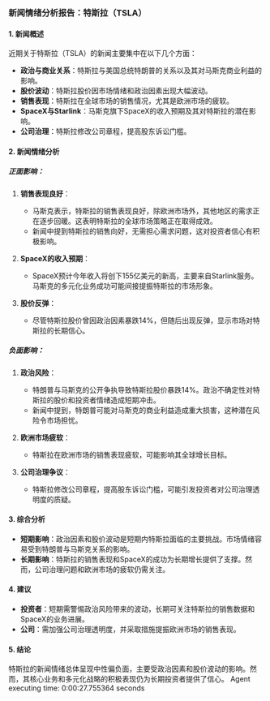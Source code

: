 ### 新闻情绪分析报告：特斯拉（TSLA）

#### 1. 新闻概述
近期关于特斯拉（TSLA）的新闻主要集中在以下几个方面：
- **政治与商业关系**：特斯拉与美国总统特朗普的关系以及其对马斯克商业利益的影响。
- **股价波动**：特斯拉股价因市场情绪和政治因素出现大幅波动。
- **销售表现**：特斯拉在全球市场的销售情况，尤其是欧洲市场的疲软。
- **SpaceX与Starlink**：马斯克旗下SpaceX的收入预期及其对特斯拉的潜在影响。
- **公司治理**：特斯拉修改公司章程，提高股东诉讼门槛。

#### 2. 新闻情绪分析

##### 正面影响：
1. **销售表现良好**：
   - 马斯克表示，特斯拉的销售表现良好，除欧洲市场外，其他地区的需求正在逐步回暖。这表明特斯拉的全球市场策略正在取得成效。
   - 新闻中提到特斯拉的销售向好，无需担心需求问题，这对投资者信心有积极影响。

2. **SpaceX的收入预期**：
   - SpaceX预计今年收入将创下155亿美元的新高，主要来自Starlink服务。马斯克的多元化业务成功可能间接提振特斯拉的市场形象。

3. **股价反弹**：
   - 尽管特斯拉股价曾因政治因素暴跌14%，但随后出现反弹，显示市场对特斯拉的长期信心。

##### 负面影响：
1. **政治风险**：
   - 特朗普与马斯克的公开争执导致特斯拉股价暴跌14%。政治不确定性对特斯拉的股价和投资者情绪造成短期冲击。
   - 新闻中提到，特朗普可能对马斯克的商业利益造成重大损害，这种潜在风险令市场担忧。

2. **欧洲市场疲软**：
   - 特斯拉在欧洲市场的销售表现疲软，可能影响其全球增长目标。

3. **公司治理争议**：
   - 特斯拉修改公司章程，提高股东诉讼门槛，可能引发投资者对公司治理透明度的质疑。

#### 3. 综合分析
- **短期影响**：政治因素和股价波动是短期内特斯拉面临的主要挑战。市场情绪容易受到特朗普与马斯克关系的影响。
- **长期影响**：特斯拉的销售表现和SpaceX的成功为长期增长提供了支撑。然而，公司治理问题和欧洲市场的疲软仍需关注。

#### 4. 建议
- **投资者**：短期需警惕政治风险带来的波动，长期可关注特斯拉的销售数据和SpaceX的业务进展。
- **公司**：需加强公司治理透明度，并采取措施提振欧洲市场的销售表现。

#### 5. 结论
特斯拉的新闻情绪总体呈现中性偏负面，主要受政治因素和股价波动的影响。然而，其核心业务和多元化战略的积极表现仍为长期投资者提供了信心。
Agent executing time: 0:00:27.755364 seconds